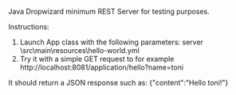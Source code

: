 Java Dropwizard minimum REST Server for testing purposes.

Instructions:
1. Launch App class with the following parameters: server <path-to-project>\src\main\resources\hello-world.yml
2. Try it with a simple GET request to for example http://localhost:8081/application/hello?name=toni

It should return a JSON response such as: {"content":"Hello toni!"}